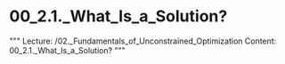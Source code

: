 # 00_2.1._What_Is_a_Solution?

"""
Lecture: /02._Fundamentals_of_Unconstrained_Optimization
Content: 00_2.1._What_Is_a_Solution?
"""

